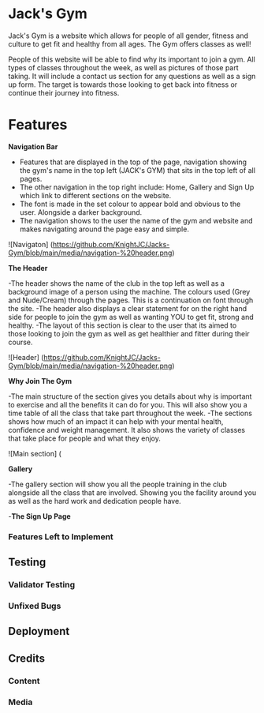 # Jack's Gym

Jack's Gym is a website which allows for people of all gender, fitness and culture to get fit and healthy from all ages. The Gym offers classes as well! 

People of this website will be able to find why its important to join a gym. All types of classes throughout the week, as well as pictures of those part taking. It will include a contact us section for any questions as well as a sign up form. The target is towards those looking to get back into fitness or continue their journey into fitness. 


# Features



__Navigation Bar__

- Features that are displayed in the top of the page, navigation showing the gym's name in the top left (JACK's GYM) that sits in the top left of all pages.
- The other navigation in the top right include: Home, Gallery and Sign Up which link to different sections on the website.
- The font is made in the set colour to appear bold and obvious to the user. Alongside a darker background. 
- The navigation shows to the user the name of the gym and website and makes navigating around the page easy and simple.

![Navigaton] (https://github.com/KnightJC/Jacks-Gym/blob/main/media/navigation-%20header.png)



__The Header__

-The header shows the name of the club in the top left as well as a background image of a person using the machine. The colours used (Grey and Nude/Cream) through the pages. This is a continuation on font through the site.
-The header also displays a clear statement for on the right hand side for people to join the gym as well as wanting YOU to get fit, strong and healthy.
-The layout of this section is clear to the user that its aimed to those looking to join the gym as well as get healthier and fitter during their course. 

![Header] (https://github.com/KnightJC/Jacks-Gym/blob/main/media/navigation-%20header.png)



__Why Join The Gym__

-The main structure of the section gives you details about why is important to exercise and all the benefits it can do for you. This will also show you a time table of all the class that take part throughout the week.
-The sections shows how much of an impact it can help with your mental health, confidence and weight management. It also shows the variety of classes that take place for people and what they enjoy. 

![Main section] (


__Gallery__

-The gallery section will show you all the people training in the club alongside all the class that are involved. Showing you the facility around you as well as the hard work and dedication people have.



-__The Sign Up Page__

### Features Left to Implement

## Testing

### Validator Testing

### Unfixed Bugs

## Deployment

## Credits

### Content

### Media




